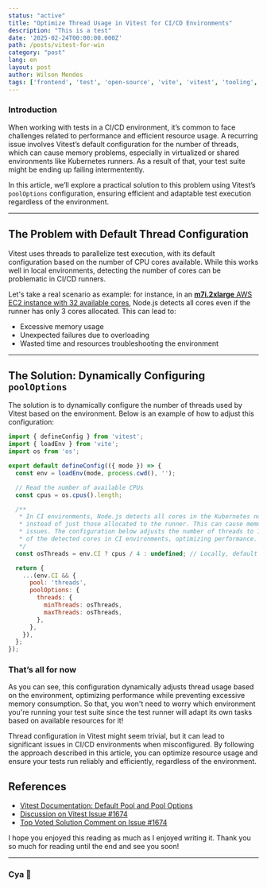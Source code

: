 ```yaml
---
status: "active"
title: "Optimize Thread Usage in Vitest for CI/CD Environments"
description: "This is a test"
date: '2025-02-24T00:00:00.000Z'
path: /posts/vitest-for-win
category: "post"
lang: en
layout: post
author: Wilson Mendes
tags: ['frontend', 'test', 'open-source', 'vite', 'vitest', 'tooling', 'performance', 'architecture']
---
```


### Introduction

When working with tests in a CI/CD environment, it’s common to face challenges related to performance and efficient resource usage. A recurring issue involves Vitest’s default configuration for the number of threads, which can cause memory problems, especially in virtualized or shared environments like Kubernetes runners. As a result of that, your test suite might be ending up failing intermentently.

In this article, we’ll explore a practical solution to this problem using Vitest’s `poolOptions` configuration, ensuring efficient and adaptable test execution regardless of the environment.

---

## The Problem with Default Thread Configuration

Vitest uses threads to parallelize test execution, with its default configuration based on the number of CPU cores available. While this works well in local environments, detecting the number of cores can be problematic in CI/CD runners.

Let's take a real scenario as example: for instance, in an [**m7i.2xlarge** AWS EC2 instance with 32 available cores](https://cloudprice.net/aws/ec2/instances/db.m7i.2xlarge), Node.js detects all cores even if the runner has only 3 cores allocated. This can lead to:

- Excessive memory usage
- Unexpected failures due to overloading
- Wasted time and resources troubleshooting the environment

---

## The Solution: Dynamically Configuring `poolOptions`

The solution is to dynamically configure the number of threads used by Vitest based on the environment. Below is an example of how to adjust this configuration:

```javascript
import { defineConfig } from 'vitest';
import { loadEnv } from 'vite';
import os from 'os';

export default defineConfig(({ mode }) => {
  const env = loadEnv(mode, process.cwd(), '');

  // Read the number of available CPUs
  const cpus = os.cpus().length;

  /**
   * In CI environments, Node.js detects all cores in the Kubernetes node,
   * instead of just those allocated to the runner. This can cause memory
   * issues. The configuration below adjusts the number of threads to 1/4
   * of the detected cores in CI environments, optimizing performance.
   */
  const osThreads = env.CI ? cpus / 4 : undefined; // Locally, default behavior is used

  return {
    ...(env.CI && {
      pool: 'threads',
      poolOptions: {
        threads: {
          minThreads: osThreads,
          maxThreads: osThreads,
        },
      },
    }),
  };
});
```


### That’s all for now

As you can see, this configuration dynamically adjusts thread usage based on the environment, optimizing performance while preventing excessive memory consumption. So that, you won't need to worry which environment you're running your test suite since the test runner will adapt its own tasks based on available resources for it!

Thread configuration in Vitest might seem trivial, but it can lead to significant issues in CI/CD environments when misconfigured. By following the approach described in this article, you can optimize resource usage and ensure your tests run reliably and efficiently, regardless of the environment.

## References

- [Vitest Documentation: Default Pool and Pool Options](https://vitest.dev/guide/migration.html#default-pool-is-forks)
- [Discussion on Vitest Issue #1674](https://github.com/vitest-dev/vitest/issues/1674)
- [Top Voted Solution Comment on Issue #1674](https://github.com/vitest-dev/vitest/issues/1674#issuecomment-1312962785)

I hope you enjoyed this reading as much as I enjoyed writing it. Thank you so much for reading until the end and see you soon!

<hr />

### Cya 👋
